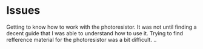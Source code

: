 # Issues

Getting to know how to work with the photoresistor.
It was not until finding a decent guide that I was able to understand how to use it.
Trying to find refference material for the photoresistor was a bit difficult.
..
